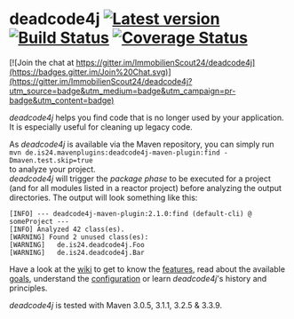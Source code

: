 # deadcode4j [![Latest version](https://maven-badges.herokuapp.com/maven-central/de.is24.mavenplugins/deadcode4j-maven-plugin/badge.svg)](http://search.maven.org/#search%7Cga%7C1%7Cg%3A%22de.is24.mavenplugins%22%20AND%20a%3A%22deadcode4j-maven-plugin%22) [![Build Status](https://api.travis-ci.org/ImmobilienScout24/deadcode4j.svg?branch=master)](https://travis-ci.org/ImmobilienScout24/deadcode4j) [![Coverage Status](https://img.shields.io/coveralls/ImmobilienScout24/deadcode4j.svg?branch=master)](https://coveralls.io/r/ImmobilienScout24/deadcode4j?branch=master)

[![Join the chat at https://gitter.im/ImmobilienScout24/deadcode4j](https://badges.gitter.im/Join%20Chat.svg)](https://gitter.im/ImmobilienScout24/deadcode4j?utm_source=badge&utm_medium=badge&utm_campaign=pr-badge&utm_content=badge)



*deadcode4j* helps you find code that is no longer used by your application. It is especially useful for cleaning up legacy code.

As *deadcode4j* is available via the Maven repository, you can simply run  
`mvn de.is24.mavenplugins:deadcode4j-maven-plugin:find -Dmaven.test.skip=true`  
to analyze your project.  
*deadcode4j* will trigger the _package phase_ to be executed for a project (and for all modules listed in a reactor project) before analyzing the output directories.
The output will look something like this:

    [INFO] --- deadcode4j-maven-plugin:2.1.0:find (default-cli) @ someProject ---
    [INFO] Analyzed 42 class(es).
    [WARNING] Found 2 unused class(es):
    [WARNING]   de.is24.deadcode4j.Foo
    [WARNING]   de.is24.deadcode4j.Bar

Have a look at the [wiki](https://github.com/ImmobilienScout24/deadcode4j/wiki) to get to know the
[features](https://github.com/ImmobilienScout24/deadcode4j/wiki/deadcode4j-v2.1.0%3A-Features),
read about the available [goals](https://github.com/ImmobilienScout24/deadcode4j/wiki/deadcode4j-v2.1.0%3A-Usage),
understand the [configuration](https://github.com/ImmobilienScout24/deadcode4j/wiki/deadcode4j-v2.1.0%3A-Configuration)
or learn *deadcode4j*'s history and principles.

*deadcode4j* is tested with Maven 3.0.5, 3.1.1, 3.2.5 & 3.3.9.
